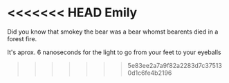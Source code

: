 <<<<<<< HEAD
Emily
=======

Did you know that smokey the bear was a bear whomst bearents died in a forest fire.

It's aprox. 6 nanoseconds for the light to go from your feet to your eyeballs
>>>>>>> 5e83ee2a7a9f82a2283d7c375130d1c6fe4b2196
